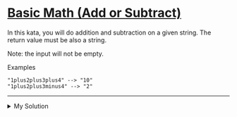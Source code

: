 # [Basic Math (Add or Subtract)](https://www.codewars.com/kata/5809b62808ad92e31b000031)

In this kata, you will do addition and subtraction on a given string. The return value must be also a string.

Note: the input will not be empty.

Examples

    "1plus2plus3plus4" --> "10"
    "1plus2plus3minus4" --> "2"

---

<details><summary>My Solution</summary>

```js
function calculate(str) {
  return eval(str.replace(/plus/g, "+").replace(/minus/g, "-")).toString();
}
```

</details>
